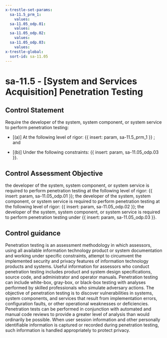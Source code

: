 ```yaml
---
x-trestle-set-params:
  sa-11.5_prm_1:
    values:
  sa-11.05_odp.01:
    values:
  sa-11.05_odp.02:
    values:
  sa-11.05_odp.03:
    values:
x-trestle-global:
  sort-id: sa-11.05
---
```


# sa-11.5 - \[System and Services Acquisition\] Penetration Testing

## Control Statement

Require the developer of the system, system component, or system service to perform penetration testing:

- \[(a)\] At the following level of rigor: {{ insert: param, sa-11.5_prm_1 }} ; and

- \[(b)\] Under the following constraints: {{ insert: param, sa-11.05_odp.03 }}.

## Control Assessment Objective

the developer of the system, system component, or system service is required to perform penetration testing at the following level of rigor: {{ insert: param, sa-11.05_odp.01 }};
the developer of the system, system component, or system service is required to perform penetration testing at the following level of rigor: {{ insert: param, sa-11.05_odp.02 }};
the developer of the system, system component, or system service is required to perform penetration testing under {{ insert: param, sa-11.05_odp.03 }}.

## Control guidance

Penetration testing is an assessment methodology in which assessors, using all available information technology product or system documentation and working under specific constraints, attempt to circumvent the implemented security and privacy features of information technology products and systems. Useful information for assessors who conduct penetration testing includes product and system design specifications, source code, and administrator and operator manuals. Penetration testing can include white-box, gray-box, or black-box testing with analyses performed by skilled professionals who simulate adversary actions. The objective of penetration testing is to discover vulnerabilities in systems, system components, and services that result from implementation errors, configuration faults, or other operational weaknesses or deficiencies. Penetration tests can be performed in conjunction with automated and manual code reviews to provide a greater level of analysis than would ordinarily be possible. When user session information and other personally identifiable information is captured or recorded during penetration testing, such information is handled appropriately to protect privacy.
